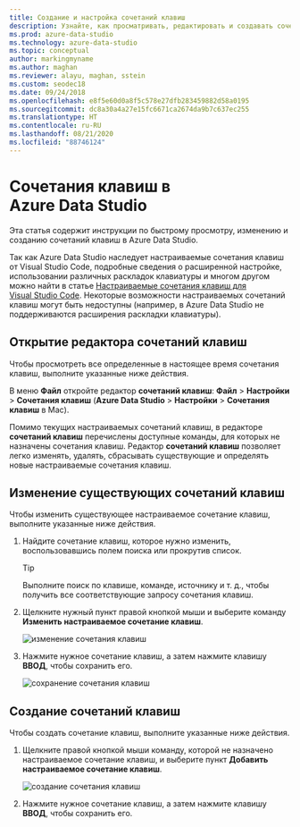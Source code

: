 ```yaml
---
title: Создание и настройка сочетаний клавиш
description: Узнайте, как просматривать, редактировать и создавать сочетания клавиш в Azure Data Studio, используя возможности на основе Visual Studio Code.
ms.prod: azure-data-studio
ms.technology: azure-data-studio
ms.topic: conceptual
author: markingmyname
ms.author: maghan
ms.reviewer: alayu, maghan, sstein
ms.custom: seodec18
ms.date: 09/24/2018
ms.openlocfilehash: e8f5e60d0a8f5c578e27dfb283459882d58a0195
ms.sourcegitcommit: dc8a30a4a27e15fc6671ca2674da9b7c637ec255
ms.translationtype: HT
ms.contentlocale: ru-RU
ms.lasthandoff: 08/21/2020
ms.locfileid: "88746124"
---
```

# <a name="keyboard-shortcuts-in-azure-data-studio"></a>Сочетания клавиш в Azure Data Studio

Эта статья содержит инструкции по быстрому просмотру, изменению и созданию сочетаний клавиш в Azure Data Studio.

Так как Azure Data Studio наследует настраиваемые сочетания клавиш от Visual Studio Code, подробные сведения о расширенной настройке, использовании различных раскладок клавиатуры и многом другом можно найти в статье [Настраиваемые сочетания клавиш для Visual Studio Code](https://code.visualstudio.com/docs/getstarted/keybindings). Некоторые возможности настраиваемых сочетаний клавиш могут быть недоступны (например, в Azure Data Studio не поддерживаются расширения раскладки клавиатуры).

## <a name="open-the-keyboard-shortcuts-editor"></a>Открытие редактора сочетаний клавиш

Чтобы просмотреть все определенные в настоящее время сочетания клавиш, выполните указанные ниже действия.

В меню **Файл** откройте редактор **сочетаний клавиш**: **Файл** > **Настройки** > **Сочетания клавиш** (**Azure Data Studio** > **Настройки** > **Сочетания клавиш** в Mac).

Помимо текущих настраиваемых сочетаний клавиш, в редакторе **сочетаний клавиш** перечислены доступные команды, для которых не назначены сочетания клавиш. Редактор **сочетаний клавиш** позволяет легко изменять, удалять, сбрасывать существующие и определять новые настраиваемые сочетания клавиш.  

## <a name="edit-existing-keyboard-shortcuts"></a>Изменение существующих сочетаний клавиш

Чтобы изменить существующее настраиваемое сочетание клавиш, выполните указанные ниже действия.

1. Найдите сочетание клавиш, которое нужно изменить, воспользовавшись полем поиска или прокрутив список.
   > [!TIP]
   > Выполните поиск по клавише, команде, источнику и т. д., чтобы получить все соответствующие запросу сочетания клавиш.

2. Щелкните нужный пункт правой кнопкой мыши и выберите команду **Изменить настраиваемое сочетание клавиш**.

   ![изменение сочетания клавиш](media/keyboard-shortcuts/change-keybinding.png)

3. Нажмите нужное сочетание клавиш, а затем нажмите клавишу **ВВОД**, чтобы сохранить его. 

   ![сохранение сочетания клавиш](media/keyboard-shortcuts/save-keybinding.png)

## <a name="create-new-keyboard-shortcuts"></a>Создание сочетаний клавиш

Чтобы создать сочетание клавиш, выполните указанные ниже действия.

1. Щелкните правой кнопкой мыши команду, которой не назначено настраиваемое сочетание клавиш, и выберите пункт **Добавить настраиваемое сочетание клавиш**.

   ![создание сочетания клавиш](media/keyboard-shortcuts/add-keybinding.png)

2. Нажмите нужное сочетание клавиш, а затем нажмите клавишу **ВВОД**, чтобы сохранить его.